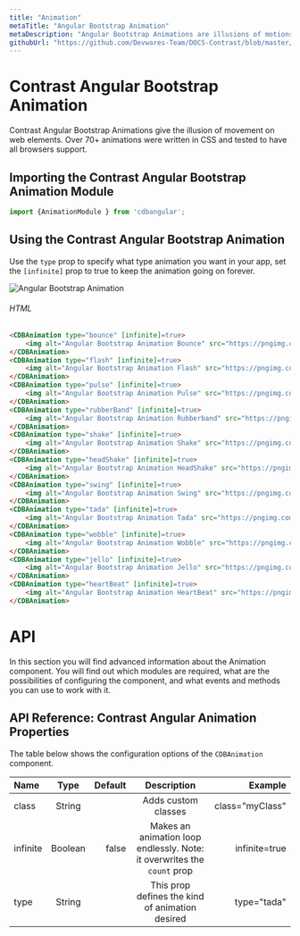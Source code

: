 ```yaml
---
title: "Animation"
metaTitle: "Angular Bootstrap Animation"
metaDescription: "Angular Bootstrap Animations are illusions of motions for web elements"
githubUrl: "https://github.com/Devwares-Team/DOCS-Contrast/blob/master/content/contrast/angular/components/animations.md"
---
```


# Contrast Angular Bootstrap Animation

Contrast Angular Bootstrap Animations give the illusion of movement on web elements. Over 70+ animations were written in CSS and tested to have all browsers support.

## Importing the Contrast Angular Bootstrap Animation Module

```ts
import {AnimationModule } from 'cdbangular';
```

## Using the Contrast Angular Bootstrap Animation

Use the `type` prop to specify what type animation you want in your app, set the `[infinite]` prop to true to keep the animation going on forever.

![Angular Bootstrap Animation](./images/animation.gif)

###### HTML

```html
<CDBAnimation type="bounce" [infinite]=true>
    <img alt="Angular Bootstrap Animation Bounce" src="https://pngimg.com/uploads/football/football_PNG52775.png" width="50" height="50" />
</CDBAnimation>
<CDBAnimation type="flash" [infinite]=true>
    <img alt="Angular Bootstrap Animation Flash" src="https://pngimg.com/uploads/football/football_PNG52775.png" width="50" height="50" />
</CDBAnimation>
<CDBAnimation type="pulse" [infinite]=true>
    <img alt="Angular Bootstrap Animation Pulse" src="https://pngimg.com/uploads/football/football_PNG52775.png" width="50" height="50" />
</CDBAnimation>
<CDBAnimation type="rubberBand" [infinite]=true>
    <img alt="Angular Bootstrap Animation Rubberband" src="https://pngimg.com/uploads/football/football_PNG52775.png" width="50" height="50" />
</CDBAnimation>
<CDBAnimation type="shake" [infinite]=true>
    <img alt="Angular Bootstrap Animation Shake" src="https://pngimg.com/uploads/football/football_PNG52775.png" width="50" height="50" />
</CDBAnimation>
<CDBAnimation type="headShake" [infinite]=true>
    <img alt="Angular Bootstrap Animation HeadShake" src="https://pngimg.com/uploads/football/football_PNG52775.png" width="50" height="50" />
</CDBAnimation>
<CDBAnimation type="swing" [infinite]=true>
    <img alt="Angular Bootstrap Animation Swing" src="https://pngimg.com/uploads/football/football_PNG52775.png" width="50" height="50" />
</CDBAnimation>
<CDBAnimation type="tada" [infinite]=true>
    <img alt="Angular Bootstrap Animation Tada" src="https://pngimg.com/uploads/football/football_PNG52775.png" width="50" height="50" />
</CDBAnimation>
<CDBAnimation type="wobble" [infinite]=true>
    <img alt="Angular Bootstrap Animation Wobble" src="https://pngimg.com/uploads/football/football_PNG52775.png" width="50" height="50" />
</CDBAnimation>
<CDBAnimation type="jello" [infinite]=true>
    <img alt="Angular Bootstrap Animation Jello" src="https://pngimg.com/uploads/football/football_PNG52775.png" width="50" height="50" />
</CDBAnimation>
<CDBAnimation type="heartBeat" [infinite]=true>
    <img alt="Angular Bootstrap Animation HeartBeat" src="https://pngimg.com/uploads/football/football_PNG52775.png" width="50" height="50" />
</CDBAnimation>
```

# API

In this section you will find advanced information about the Animation component. You will find out which modules are required, what are the possibilities of configuring the component, and what events and methods you can use to work with it.

## API Reference: Contrast Angular Animation Properties

The table below shows the configuration options of the `CDBAnimation` component.

| Name            | Type        | Default      |   Description| Example      |
| :------------- | :----------: | -----------: | :----------: | -----------: |
| class      | String       |              |Adds custom classes	      |     class="myClass" |
| infinite       | Boolean      | false        | Makes an animation loop endlessly. Note: it overwrites the `count` prop | infinite=true |
| type           | String       |              | This prop defines the kind of animation desired 	| type="tada" |
